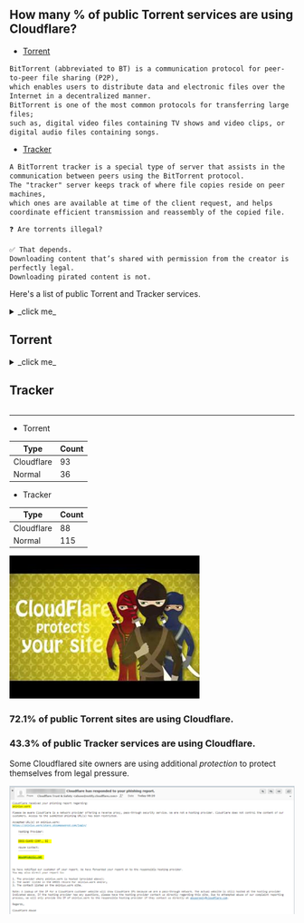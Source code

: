 ## How many % of public Torrent services are using Cloudflare?


- [Torrent](https://en.wikipedia.org/wiki/BitTorrent)
```
BitTorrent (abbreviated to BT) is a communication protocol for peer-to-peer file sharing (P2P), 
which enables users to distribute data and electronic files over the Internet in a decentralized manner.
BitTorrent is one of the most common protocols for transferring large files; 
such as, digital video files containing TV shows and video clips, or digital audio files containing songs.
```

- [Tracker](https://en.wikipedia.org/wiki/BitTorrent_tracker)
```
A BitTorrent tracker is a special type of server that assists in the communication between peers using the BitTorrent protocol.
The "tracker" server keeps track of where file copies reside on peer machines, 
which ones are available at time of the client request, and helps coordinate efficient transmission and reassembly of the copied file.
```

```
❓ Are torrents illegal?

✅ That depends. 
Downloading content that’s shared with permission from the creator is perfectly legal. 
Downloading pirated content is not.
```


Here's a list of public Torrent and Tracker services.


<details>
<summary>_click me_

## Torrent
</summary>

- From
  - [Top 10 Most Popular Torrent Sites of 2020](https://web.archive.org/web/20210427222841/https://torrentfreak.com/top-10-most-popular-torrent-sites-of-2020-200105/)
  - [Top 10 Most Popular Torrent Sites of 2021](https://web.archive.org/web/20210506020609/https://torrentfreak.com/top-torrent-sites-2021-210103/)
  - [24 Best Torrent Sites in April 2021](https://web.archive.org/web/20210413095523/https://troypoint.com/best-torrent-sites/)
  - [the best list of torrent sites](https://web.archive.org/web/20210303164503/https://torrentsites.com/)
- Above sites are 'protected' by Cloudflare.


| Site | Cloudflared |
| --- | --- |
| 1337x.to | Yes |
| 2torrentz.net | Yes |
| academictorrents.com | Yes |
| alt-torrent.com | Yes |
| anidex.info | Yes |
| anime-sharing.com | Yes |
| animebytes.tv | Yes |
| animekaizoku.com | Yes |
| animetorrents.me | Yes |
| animetosho.org | No |
| arenabg.com | No |
| audiobookbay.nl | No |
| baconbits.org | No |
| badasstorrents.com | Yes |
| baibako.tv | No |
| bakabt.me | Yes |
| bibliotik.me | Yes |
| bitnova.info | Yes |
| bitspyder.net | No |
| broadcasthe.net | Yes |
| btdig.com | Yes |
| crotorrents.com | Yes |
| dirtytorrents.com | No |
| ebookee.com | No |
| elite-tracker.net | No |
| ethor.net | Yes |
| ettvtorrents.com | Yes |
| extratorrent.si | Yes |
| extratorrents.it | Yes |
| eztv.re | Yes |
| fast-torrent.ru | Yes |
| fitgirl-repacks.site | Yes |
| gazellegames.net | No |
| glodls.to | Yes |
| hd-space.org | Yes |
| hdbits.org | No |
| hdreactor.club | No |
| horriblesubs.info | Yes |
| ibit.to | Yes |
| idope.se | Yes |
| ilcorsaronero.link | Yes |
| immortalseed.me | No |
| isohunts.to | Yes |
| katcr.to | Yes |
| kinozal.tv | Yes |
| libgen.is | No |
| limetorrents.cyou | Yes |
| manybooks.net | Yes |
| masters-tb.com | Yes |
| mma-torrents.com | No |
| monova.org | Yes |
| nyaa.si | No |
| otorrents.com | No |
| passthepopcorn.me | Yes |
| pirateiro.com | Yes |
| pt.hd4fans.org | Yes |
| rarbg.to | No |
| redacted.ch | No |
| riperam.org | No |
| rutracker.org | Yes |
| snowfl.com | Yes |
| subsplease.org | Yes |
| t3nnis.tv | No |
| tamilrockers.ws | Yes |
| telechargerjeuxtorrent.com | Yes |
| thepiratebay.org | Yes |
| torrends.to | Yes |
| torrentgalaxy.to | Yes |
| torrentseeker.com | Yes |
| torrentz2.is | Yes |
| torrentzeu.org | No |
| totheglory.im | Yes |
| tp.m-team.cc | Yes |
| tracker.cztorrent.net | Yes |
| turktorrent.us | Yes |
| tv-vault.me | Yes |
| watchsomuch.com | Yes |
| www.anime-ultime.net | No |
| www.anirena.com | Yes |
| www.bigfangroup.org | Yes |
| www.bittorrent.am | No |
| www.books-share.com | No |
| www.bookyards.com | Yes |
| www.cinemageddon.net | Yes |
| www.demonoid.is | Yes |
| www.divxtotal.ch | Yes |
| www.elitetorrent.com | Yes |
| www.feedbooks.com | No |
| www.filebase.ws | Yes |
| www.freebookspot.club | No |
| www.freetechbooks.com | No |
| www.ggbases.com | Yes |
| www.gtdb.to | Yes |
| www.gutenberg.org | No |
| www.hdarea.co | Yes |
| www.iptorrents.com | Yes |
| www.limetorrents.info | Yes |
| www.linkomanija.net | No |
| www.magnetdl.com | Yes |
| www.mejortorrento.com | Yes |
| www.montorrent.com | Yes |
| www.myanonamouse.net | No |
| www.p2pbg.com | No |
| www.partis.si | Yes |
| www.pdfbooksworld.com | No |
| www.planetebook.com | Yes |
| www.publicdomaintorrents.info | No |
| www.scenetime.com | Yes |
| www.shanaproject.com | Yes |
| www.skidrowreloaded.com | Yes |
| www.skytorrents.to | Yes |
| www.smashwords.com | No |
| www.tokyotosho.info | Yes |
| www.toorgle.com | Yes |
| www.torlock2.com | Yes |
| www.toros.co | Yes |
| www.torrent9.site | Yes |
| www.torrentdownload.info | Yes |
| www.torrentdownloads.me | Yes |
| www.torrentfunk.com | Yes |
| www.torrenting.com | Yes |
| www.torrentleech.org | Yes |
| www.xspeeds.eu | Yes |
| www.xtorx.com | No |
| www4.01torrent.net | Yes |
| www4.yggtorrent.li | Yes |
| yourbittorrent.com | Yes |
| yts.mx | Yes |
| zooqle.com | Yes |

</details>


<details>
<summary>_click me_

## Tracker
</summary>

| Server | Cloudflared |
| --- | --- |
| 1337.abcvg.info | Yes |
| 3rt.tace.ru | Yes |
| 47.ip-51-68-199.eu | No |
| 5rt.tace.ru | Yes |
| 6ahddutb1ucc3cp.ru | No |
| 6rt.tace.ru | Yes |
| admin.videoenpoche.info | No |
| agusiq-torrents.pl | No |
| anidex.moe | Yes |
| app.icon256.com | Yes |
| aruacfilmes.com.br | No |
| asnet.pw | No |
| atrack.pow7.com | Yes |
| bclearning.top | No |
| bioquantum.co.za | No |
| blokas.io | No |
| bobbialbano.com | No |
| bt.100.pet | No |
| bt.firebit.org | Yes |
| bt.nfshost.com | No |
| bt.okmp3.ru | Yes |
| bt1.archive.org | Yes |
| bt2.54new.com | No |
| bt2.archive.org | Yes |
| bubu.mapfactor.com | No |
| camera.lei001.com | No |
| cdn-1.gamecoast.org | Yes |
| cdn-2.gamecoast.org | Yes |
| code2chicken.nl | No |
| concen.org | No |
| cutiegirl.ru | No |
| daveking.com | No |
| discord.heihachi.pw | Yes |
| drumkitx.com | No |
| edu.uifr.ru | No |
| engplus.ru | No |
| exodus.desync.com | No |
| explodie.org | No |
| fe.dealclub.de | No |
| filetracker.xyz | No |
| free-tracker.zooki.xyz | Yes |
| free.publictracker.xyz | Yes |
| fxtt.ru | No |
| gwp2-v19.rinet.ru | No |
| h4.trakx.nibba.trade | No |
| inferno.demonoid.is | Yes |
| ipv4.tracker.harry.lu | Yes |
| ipv6.tracker.zerobytes.xyz | Yes |
| johnrosen1.com | Yes |
| line-net.ru | No |
| ln.mtahost.co | No |
| mail.realliferpg.de | Yes |
| mail2.zelenaya.net | No |
| mgtracker.org | No |
| movies.zsw.ca | No |
| mts.tvbit.co | No |
| nagios.tks.sumy.ua | No |
| newtoncity.org | No |
| ns3107607.ip-54-36-126.eu | No |
| ns349743.ip-91-121-106.eu | No |
| ns389251.ovh.net | No |
| open.acgnxtracker.com | Yes |
| open.acgtracker.com | Yes |
| open.kickasstracker.com | No |
| open.lolicon.eu | Yes |
| open.publictracker.xyz | Yes |
| open.stealth.si | No |
| openbittorrent.com | No |
| opentor.org | No |
| opentracker.i2p.rocks | No |
| p4p.arenabg.com | No |
| peerfect.org | No |
| pow7.com | Yes |
| pt.lax.mx | Yes |
| public-tracker.zooki.xyz | Yes |
| public.publictracker.xyz | Yes |
| public.tracker.vraphim.com | No |
| retracker.bashtel.ru | No |
| retracker.gorcomnet.ru | No |
| retracker.krs-ix.ru | No |
| retracker.lanta-net.ru | No |
| retracker.mgts.by | No |
| retracker.netbynet.ru | No |
| retracker.nts.su | No |
| retracker.sevstar.net | No |
| retracker.spark-rostov.ru | No |
| retracker.telecom.by | No |
| rt.tace.ru | Yes |
| share.camoe.cn | No |
| storage.groupees.com | Yes |
| t.acg.rip | No |
| t.nyaatracker.com | Yes |
| t.overflow.biz | No |
| t1.leech.ie | Yes |
| t2.leech.ie | Yes |
| t3.leech.ie | Yes |
| thetracker.org | Yes |
| torrentclub.online | No |
| torrentclub.tech | No |
| torrentsmd.eu | Yes |
| torrenttracker.nwc.acsalaska.net | No |
| tr.bangumi.moe | Yes |
| tr.cili001.com | No |
| tr.kxmp.cf | No |
| tr.ready4.icu | Yes |
| tr2.ysagin.top | Yes |
| tracker-cdn.moeking.me | Yes |
| tracker-de.ololosh.space | Yes |
| tracker-udp.gbitt.info | Yes |
| tracker.0x.tf | Yes |
| tracker.aletorrenty.pl | No |
| tracker.altrosky.nl | No |
| tracker.army | No |
| tracker.beeimg.com | Yes |
| tracker.bittor.pw | No |
| tracker.bittorrent.am | No |
| tracker.blacksparrowmedia.net | No |
| tracker.bt-hash.com | No |
| tracker.bt4g.com | Yes |
| tracker.ccp.ovh | Yes |
| tracker.city9x.com | No |
| tracker.coalition.space | Yes |
| tracker.coppersurfer.tk | No |
| tracker.darmowy-torrent.pl | No |
| tracker.devil-torrents.pl | No |
| tracker.dler.org | Yes |
| tracker.eddie4.nl | No |
| tracker.edoardocolombo.eu | Yes |
| tracker.electro-torrent.pl | No |
| tracker.ex.ua | No |
| tracker.fastdownload.xyz | Yes |
| tracker.filemail.com | No |
| tracker.files.fm | Yes |
| tracker.foreverpirates.co | Yes |
| tracker.gbitt.info | Yes |
| tracker.grepler.com | Yes |
| tracker.hama3.net | Yes |
| tracker.imgoingto.icu | Yes |
| tracker.internetwarriors.net | No |
| tracker.iriseden.eu | No |
| tracker.iriseden.fr | No |
| tracker.kali.org | No |
| tracker.kuroy.me | Yes |
| tracker.leechers-paradise.org | No |
| tracker.lelux.fi | No |
| tracker.lilithraws.cf | Yes |
| tracker.loadbt.com | Yes |
| tracker.mg64.net | No |
| tracker.moeking.me | Yes |
| tracker.monitorit4.me | No |
| tracker.moxing.party | Yes |
| tracker.nanoha.org | Yes |
| tracker.nighthawk.pw | Yes |
| tracker.nitrix.me | Yes |
| tracker.noobsubs.net | Yes |
| tracker.nrx.me | No |
| tracker.ololosh.space | Yes |
| tracker.openbittorrent.com | No |
| tracker.opentrackr.org | No |
| tracker.parrotsec.org | Yes |
| tracker.renfei.net | Yes |
| tracker.shkinev.me | No |
| tracker.sigterm.xyz | No |
| tracker.sktorrent.net | No |
| tracker.skyts.net | No |
| tracker.sloppyta.co | No |
| tracker.swateam.org.uk | No |
| tracker.tamersunion.org | Yes |
| tracker.tfile.co | No |
| tracker.theoks.net | Yes |
| tracker.tiny-vps.com | No |
| tracker.tvunderground.org.ru | Yes |
| tracker.uw0.xyz | Yes |
| tracker.v6speed.org | No |
| tracker.vraphim.com | No |
| tracker.yoshi210.com | No |
| tracker.zemoj.com | Yes |
| tracker.zerobytes.xyz | Yes |
| tracker0.ufibox.com | Yes |
| tracker1.bt.moack.co.kr | No |
| tracker1.wasabii.com.tw | No |
| tracker2.christianbro.pw | No |
| tracker2.dler.org | Yes |
| tracker2.indowebster.com | Yes |
| tracker2.itzmx.com | Yes |
| tracker2.wasabii.com.tw | No |
| tracker4.itzmx.com | Yes |
| trakx.herokuapp.com | No |
| trk.publictracker.xyz | Yes |
| tsundere.pw | Yes |
| u.wwwww.wtf | Yes |
| udp-tracker.shittyurl.org | Yes |
| us-tracker.publictracker.xyz | Yes |
| valakas.rollo.dnsabr.com | No |
| vibe.community | Yes |
| vibe.sleepyinternetfun.xyz | Yes |
| vpn.flying-datacenter.de | No |
| vps02.net.orel.ru | No |
| w.wwwww.wtf | Yes |
| wassermann.online | No |
| www.loushao.net | No |
| www.wareztorrent.com | No |
| zephir.monocul.us | No |

</details>


-----


- Torrent

| Type | Count |
| --- | --- | 
| Cloudflare | 93 |
| Normal | 36 |


- Tracker

| Type | Count |
| --- | --- | 
| Cloudflare | 88 |
| Normal | 115 |


![](../image/warez.jpg)


### 72.1% of public Torrent sites are using Cloudflare.
### 43.3% of public Tracker services are using Cloudflare.


Some Cloudflared site owners are using additional _protection_ to protect themselves from legal pressure.

![](../image/cloudflare_with_ddosguard.jpg)
